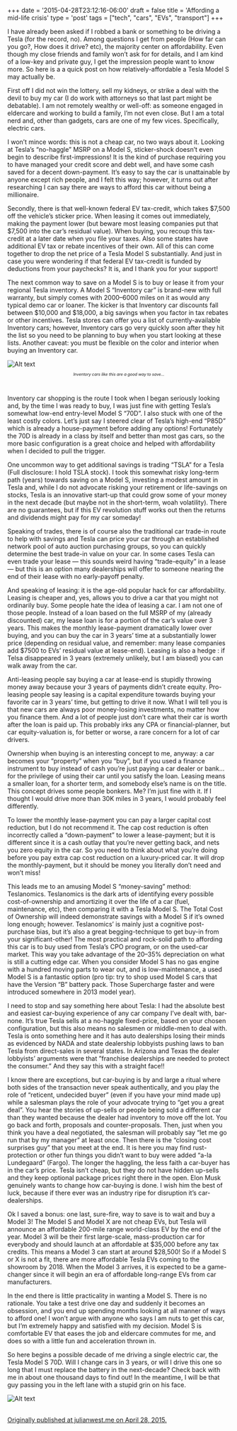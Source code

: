 +++
date = '2015-04-28T23:12:16-06:00'
draft = false
title = 'Affording a mid-life crisis'
type = 'post'
tags = ["tech", "cars", "EVs", "transport"]
+++

I have already been asked if I robbed a bank or something to be driving a Tesla (for the record, no). Among questions I get from people (How far can you go?, How does it drive? etc), the majority center on affordability. Even though my close friends and family won’t ask for for details, and I am kind of a low-key and private guy, I get the impression people want to know more. So here is a a quick post on how relatively-affordable a Tesla Model S may actually be.<br />

First off I did not win the lottery, sell my kidneys, or strike a deal with the devil to buy my car (I do work with attorneys so that last part might be debatable). I am not remotely wealthy or well-off: as someone engaged in eldercare and working to build a family, I’m not even close. But I am a total nerd and, other than gadgets, cars are one of my few vices. Specifically, electric cars.<br />

I won’t mince words: this is not a cheap car, no two ways about it. Looking at Tesla’s “no-haggle” MSRP on a Model S, sticker-shock doesn’t even begin to describe first-impressions! It is the kind of purchase requiring you to have managed your credit score and debt well, and have some cash saved for a decent down-payment. It’s easy to say the car is unattainable by anyone except rich people, and I felt this way; however, it turns out after researching I can say there are ways to afford this car without being a millionaire.<br />

Secondly, there is that well-known federal EV tax-credit, which takes $7,500 off the vehicle’s sticker price. When leasing it comes out immediately, making the payment lower (but beware most leasing companies put that $7,500 into the car’s residual value). When buying, you recoup this tax-credit at a later date when you file your taxes. Also some states have additional EV tax or rebate incentives of their own. All of this can come together to drop the net price of a Tesla Model S substantially. And just in case you were wondering if that federal EV tax-credit is funded by deductions from your paychecks? It is, and I thank you for your support!<br />

The next common way to save on a Model S is to buy or lease it from your regional Tesla inventory. A Model S “Inventory car” is brand-new with full warranty, but simply comes with 2000–6000 miles on it as would any typical demo car or loaner. The kicker is that Inventory car discounts fall between $10,000 and $18,000, a big savings when you factor in tax rebates or other incentives. Tesla stores can offer you a list of currently-available Inventory cars; however, Inventory cars go very quickly soon after they hit the list so you need to be planning to buy when you start looking at these lists. Another caveat: you must be flexible on the color and interior when buying an Inventory car.<br />

<div>
  <img src="https://julianwest.me/Blog/posts/Affording-a-mid-life-crisis/tesla-inventory.jpeg" alt="Alt text">
</div>
<div style="font-size: 9px;">
<p style="text-align: center;"><i>Inventory cars like this are a good way to save…</i></p>
</div><br />

Inventory car shopping is the route I took when I began seriously looking and, by the time I was ready to buy, I was just fine with getting Tesla’s somewhat low-end entry-level Model S “70D”. I also stuck with one of the least costly colors. Let’s just say I steered clear of Tesla’s high-end “P85D” which is already a house-payment before adding any options! Fortunately the 70D is already in a class by itself and better than most gas cars, so the more basic configuration is a great choice and helped with affordability when I decided to pull the trigger.<br />

One uncommon way to get additional savings is trading “TSLA” for a Tesla (Full disclosure: I hold TSLA stock). I took this somewhat risky long-term path (years) towards saving on a Model S, investing a modest amount in Tesla and, while I do not advocate risking your retirement or life-savings on stocks, Tesla is an innovative start-up that could grow some of your money in the next decade (but maybe not in the short-term, woah volatility). There are no guarantees, but if this EV revolution stuff works out then the returns and dividends might pay for my car someday!<br />

Speaking of trades, there is of course also the traditional car trade-in route to help with savings and Tesla can price your car through an established network pool of auto auction purchasing groups, so you can quickly determine the best trade-in value on your car. In some cases Tesla can even trade your lease — this sounds weird having “trade-equity” in a lease — but this is an option many dealerships will offer to someone nearing the end of their lease with no early-payoff penalty.<br />

And speaking of leasing: it is the age-old popular hack for car affordability. Leasing is cheaper and, yes, allows you to drive a car that you might not ordinarily buy. Some people hate the idea of leasing a car. I am not one of those people. Instead of a loan based on the full MSRP of my (already discounted) car, my lease loan is for a portion of the car’s value over 3 years. This makes the monthly lease-payment dramatically lower over buying, and you can buy the car in 3 years’ time at a substantially lower price (depending on residual value, and remember: many lease companies add $7500 to EVs’ residual value at lease-end). Leasing is also a hedge : if Telsa disappeared in 3 years (extremely unlikely, but I am biased) you can walk away from the car.<br />

Anti-leasing people say buying a car at lease-end is stupidly throwing money away because your 3 years of payments didn’t create equity. Pro-leasing people say leasing is a capital expenditure towards buying your favorite car in 3 years’ time, but getting to drive it now. What I will tell you is that new cars are always poor money-losing investments, no matter how you finance them. And a lot of people just don’t care what their car is worth after the loan is paid up. This probably irks any CPA or financial-planner, but car equity-valuation is, for better or worse, a rare concern for a lot of car drivers.<br />

Ownership when buying is an interesting concept to me, anyway: a car becomes your “property” when you “buy”, but if you used a finance instrument to buy instead of cash you’re just paying a car dealer or bank…for the privilege of using their car until you satisfy the loan. Leasing means a smaller loan, for a shorter term, and somebody else’s name is on the title. This concept drives some people bonkers. Me? I’m just fine with it. If I thought I would drive more than 30K miles in 3 years, I would probably feel differently.<br />

To lower the monthly lease-payment you can pay a larger capital cost reduction, but I do not recommend it. The cap cost reduction is often incorrectly called a “down-payment” to lower a lease-payment; but it is different since it is a cash outlay that you’re never getting back, and nets you zero equity in the car. So you need to think about what you’re doing before you pay extra cap cost reduction on a luxury-priced car. It will drop the monthly-payment, but it should be money you literally don’t need and won’t miss!<br />

This leads me to an amusing Model S “money-saving” method: Teslanomics. Teslanomics is the dark arts of identifying every possible cost-of-ownership and amortizing it over the life of a car (fuel, maintenance, etc), then comparing it with a Tesla Model S. The Total Cost of Ownership will indeed demonstrate savings with a Model S if it’s owned long enough; however. Teslanomics’ is mainly just a cognitive post-purchase bias, but it’s also a great begging-technique to get buy-in from your significant-other!
The most practical and rock-solid path to affording this car is to buy used from Tesla’s CPO program, or on the used-car market. This way you take advantage of the 20–35% depreciation on what is still a cutting edge car. When you consider Model S has no gas engine with a hundred moving parts to wear out, and is low-maintenance, a used Model S is a fantastic option (pro tip: try to shop used Model S cars that have the Version “B” battery pack. Those Supercharge faster and were introduced somewhere in 2013 model year).<br />

I need to stop and say something here about Tesla: I had the absolute best and easiest car-buying experience of any car company I’ve dealt with, bar-none. It’s true Tesla sells at a no-haggle fixed-price, based on your chosen configuration, but this also means no salesmen or middle-men to deal with. Tesla is onto something here and it has auto dealerships losing their minds as evidenced by NADA and state dealership lobbyists pushing laws to ban Tesla from direct-sales in several states. In Arizona and Texas the dealer lobbyists’ arguments were that ”franchise dealerships are needed to protect the consumer.” And they say this with a straight face!!<br />

I know there are exceptions, but car-buying is by and large a ritual where both sides of the transaction never speak authentically, and you play the role of “reticent, undecided buyer” (even if you have your mind made up) while a salesman plays the role of your advocate trying to “get you a great deal”. You hear the stories of up-sells or people being sold a different car than they wanted because the dealer had inventory to move off the lot. You go back and forth, proposals and counter-proposals. Then, just when you think you have a deal negotiated, the salesman will probably say “let me go run that by my manager” at least once. Then there is the “closing cost surprises guy” that you meet at the end. It is here you may find rust-protection or other fun things you didn’t want to buy were added “a-la Lundegaard” (Fargo). The longer the haggling, the less faith a car-buyer has in the car’s price. Tesla isn’t cheap, but they do not have hidden up-sells and they keep optional package prices right there in the open. Elon Musk genuinely wants to change how car-buying is done. I wish him the best of luck, because if there ever was an industry ripe for disruption it’s car-dealerships.<br />

Ok I saved a bonus: one last, sure-fire, way to save is to wait and buy a Model 3! The Model S and Model X are not cheap EVs, but Tesla will announce an affordable 200-mile range world-class EV by the end of the year. Model 3 will be their first large-scale, mass-production car for everybody and should launch at an affordable at $35,000 before any tax credits. This means a Model 3 can start at around $28,500! So if a Model S or X is not a fit, there are more affordable Tesla EVs coming to the showroom by 2018. When the Model 3 arrives, it is expected to be a game-changer since it will begin an era of affordable long-range EVs from car manufacturers.<br />

In the end there is little practicality in wanting a Model S. There is no rationale. You take a test drive one day and suddenly it becomes an obsession, and you end up spending months looking at all manner of ways to afford one! I won’t argue with anyone who says I am nuts to get this car, but I’m extremely happy and satisfied with my decision. Model S is comfortable EV that eases the job and eldercare commutes for me, and does so with a little fun and acceleration thrown in.<br />

So here begins a possible decade of me driving a single electric car, the Tesla Model S 70D. Will I change cars in 3 years, or will I drive this one so long that I must replace the battery in the next-decade? Check back with me in about one thousand days to find out! In the meantime, I will be that guy passing you in the left lane with a stupid grin on his face.<br />

<div>
  <img src="https://julianwest.me/Blog/posts/Affording-a-mid-life-crisis/tesla-model-s-70d.jpeg" alt="Alt text">
</div><br />

<u>Originally published at julianwest.me on April 28, 2015.</i>